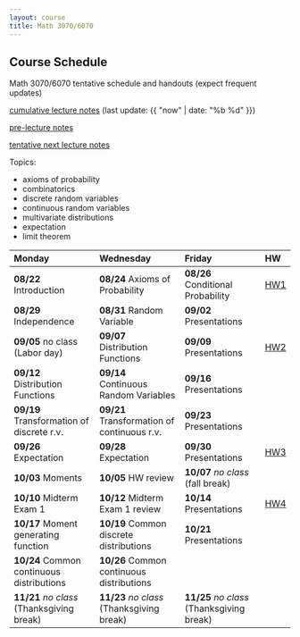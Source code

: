 ```yaml
---
layout: course
title: Math 3070/6070
---
```


## Course Schedule

Math 3070/6070 tentative schedule and handouts (expect frequent updates)

[cumulative lecture notes](../notes/combined.pdf) (last update: {{ "now" | date: "%b %d" }})

[pre-lecture notes](../notes/current.pdf)

[tentative next lecture notes](../notes/next.pdf)

<!---->

Topics:

- axioms of probability
- combinatorics
- discrete random variables
- continuous random variables
- multivariate distributions
- expectation
- limit theorem


| Monday | Wednesday | Friday | HW |
|:-----------|:-----------|:------------|:---|
| **08/22** Introduction | **08/24** Axioms of Probability | **08/26** Conditional Probability | [HW1](../HW/HW1/HW1.pdf) |
|**08/29** Independence | **08/31** Random Variable | **09/02** Presentations | |
|**09/05** no class (Labor day)| **09/07** Distribution Functions | **09/09** Presentations | [HW2](../HW/HW2/HW2.pdf)|
|**09/12** Distribution Functions | **09/14** Continuous Random Variables | **09/16** Presentations | |
|**09/19** Transformation of discrete r.v. | **09/21** Transformation of continuous r.v.  |  **09/23** Presentations| |
| **09/26** Expectation |**09/28** Expectation | **09/30** Presentations | [HW3](../HW/HW3/HW3.pdf)|
| **10/03** Moments | **10/05** HW review | **10/07** _no class_ (fall break) | |
| **10/10** Midterm Exam 1| **10/12** Midterm Exam 1 review | **10/14** Presentations | [HW4](../HW/HW4/HW4.pdf) |
| **10/17** Moment generating function | **10/19** Common discrete distributions |**10/21** Presentations | |
| **10/24** Common continuous distributions | **10/26** Common continuous distributions | |
| **11/21** _no class_ (Thanksgiving break) | **11/23** _no class_ (Thanksgiving break) | **11/25** _no class_ (Thanksgiving break) | |
